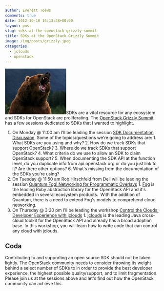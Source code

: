 ```yaml
---
author: Everett Toews
comments: true
date: 2012-10-10 16:13:48+00:00
layout: post
slug: sdks-at-the-openstack-grizzly-summit
title: SDKs at the OpenStack Grizzly Summit
image: /img/posts/grizzly.jpeg
categories:
  - jclouds
  - openstack
---
```


<img class="img-right" src="/img/posts/grizzly.jpeg"/>SDKs are a vital resource for any ecosystem and SDKs for OpenStack are proliferating. The [OpenStack Grizzly Summit](http://www.openstack.org/summit/san-diego-2012/) has a few sessions dedicated to SDKs that I wanted to highlight.

<!--more-->

  1. On Monday @ 11:00 am I'll be leading the session [SDK Documentation Discussion](http://openstacksummitfall2012.sched.org/event/2215363b1716a519e786e126b493e3a3#.UHWUMvk-vjZ). Some of the topics/questions we're going to address are:
    1. What SDKs are you using and why?
    2. How do we track SDKs that support OpenStack?
    3. Where do we track SDKs that support OpenStack?
    4. What criteria do we use to allow an SDK to claim OpenStack support?
    5. When documenting the SDK API at the function level, do you duplicate info from api.openstack.org or do you just link to it? Are there other options?
    6. What's missing from the documentation of the SDKs you're using?
  2. On Tuesday @ 11:50 am Rob Hirschfeld from Dell will be leading the session [Quantum Fog! Networking for Programmatic Overlays](http://openstacksummitfall2012.sched.org/event/7eb454e75464fc05519ff24510fae512#.UGx37_k-sp8)
    1. [Fog](http://fog.io/) is the leading Ruby abstraction library for the OpenStack API and it's embedded in several ecosystem products.  With the addition of Quantum, there is a need to extend Fog's models to comprehend cloud networking.
  3. On Thursday @ 3:20 pm I'll be leading the workshop [Control the Clouds: Developer Experience with jclouds](http://openstacksummitfall2012.sched.org/event/7f8cd9808c0375e95002cdcbcde03caf#.UGx3Q_k-sp9)
    1. [jclouds](http://www.jclouds.org/) is the leading Java cross-cloud toolkit for the OpenStack API and already has a broad adoption base. In this workshop, you will learn how to write code that can control any cloud with jclouds.

## Coda

Contributing to and supporting an open source SDK should not be taken lightly. The OpenStack community needs to consider throwing its weight behind a select number of SDKs to in order to provide the best developer experience, the highest possible quality/support, and to limit fragmentation. Please join us at the sessions above and let's find out how the OpenStack community can achieve this.
